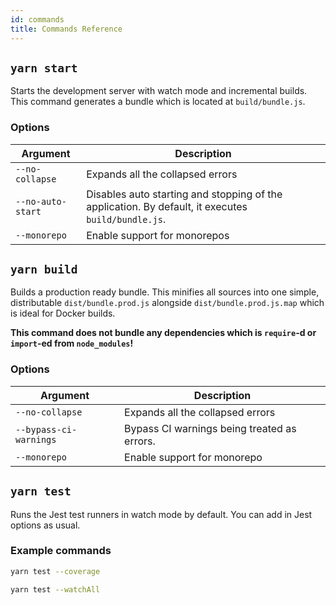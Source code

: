 ```yaml
---
id: commands
title: Commands Reference
---
```


## `yarn start`

Starts the development server with watch mode and incremental builds. This command generates a bundle which is located at `build/bundle.js`.

### Options

| Argument          | Description                                                                                        |
| ----------------- | -------------------------------------------------------------------------------------------------- |
| `--no-collapse`   | Expands all the collapsed errors                                                                   |
| `--no-auto-start` | Disables auto starting and stopping of the application. By default, it executes `build/bundle.js`. |
| `--monorepo`      | Enable support for monorepos                                                                       |

## `yarn build`

Builds a production ready bundle. This minifies all sources into one simple, distributable `dist/bundle.prod.js` alongside `dist/bundle.prod.js.map` which is ideal for Docker builds.

**This command does not bundle any dependencies which is `require`-d or `import`-ed from `node_modules`!**

### Options

| Argument               | Description                                 |
| ---------------------- | ------------------------------------------- |
| `--no-collapse`        | Expands all the collapsed errors            |
| `--bypass-ci-warnings` | Bypass CI warnings being treated as errors. |
| `--monorepo`           | Enable support for monorepo                 |

## `yarn test`

Runs the Jest test runners in watch mode by default. You can add in Jest options as usual.

### Example commands

```sh
yarn test --coverage

yarn test --watchAll
```
